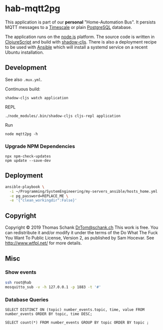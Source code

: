 hab-mqtt2pg
===========

This application is part of our **personal** "Home-Automation Bus".  It
persists MQTT messages to a [Timescale](https://www.timescale.com) or plain
[PostgreSQL](https://www.postgresql.org/) database.

The application runs on the [node.js](https://nodejs.org) platform. The source
code is written in [ClojureScript](https://clojurescript.org/index) and build
with [shadow-cljs](https://github.com/thheller/shadow-cljs). There is also a
deployment recipe to be used with [Ansible](https://www.ansible.com/) which
will install a systemd service on a recent Ubuntu installation.


Development
-----------


See also `.mux.yml`.

Continuous build:

    shadow-cljs watch application


REPL

    ./node_modules/.bin/shadow-cljs cljs-repl application

Run

    node mqtt2pg -h



### Upgrade NPM Dependencies

    npx npm-check-updates
    npm update --save-dev


Deployment
----------

```sh
ansible-playbook \
  -i ~/Programming/SystemEngineering/my-servers_ansible/hosts_home.yml -l hab deploy/deploy_play.yml \
  -e pg_password=REPLACE_ME \
  -e '{"clean_workingdir":False}'
```


Copyright
---------

Copyright © 2019 Thomas Schank <DrTom@schank.ch>
This work is free. You can redistribute it and/or modify it under the
terms of the Do What The Fuck You Want To Public License, Version 2,
as published by Sam Hocevar. See http://www.wtfpl.net/ for more details.


Misc
----

### Show events

```sh
ssh root@hab
mosquitto_sub -v -h 127.0.0.1 -p 1883 -t '#'
```

### Database Queries


    SELECT DISTINCT ON (topic) number_events.topic, time, value FROM number_events ORDER BY topic, time DESC;

    SELECT count(*) FROM number_events GROUP BY topic ORDER BY topic ;



